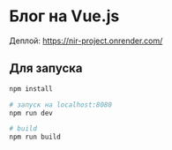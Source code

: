 # Блог на Vue.js

Деплой: https://nir-project.onrender.com/

## Для запуска

``` bash
npm install

# запуск на localhost:8080
npm run dev

# build
npm run build
```
